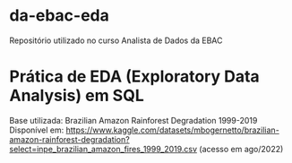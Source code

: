 # da-ebac-eda
Repositório utilizado no curso Analista de Dados da EBAC

# Prática de EDA (Exploratory Data Analysis) em SQL
Base utilizada: Brazilian Amazon Rainforest Degradation 1999-2019
Disponível em: https://www.kaggle.com/datasets/mbogernetto/brazilian-amazon-rainforest-degradation?select=inpe_brazilian_amazon_fires_1999_2019.csv (acesso em ago/2022)
